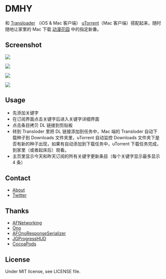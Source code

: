 # DMHY
和 [Transloader](http://eternalstorms.at/transloader/) （iOS & Mac 客户端） [uTorrent](http://www.utorrent.com/)（Mac 客户端）搭配起来，随时随地让家里的 Mac 下载 [动漫花园](https://share.dmhy.org) 中的指定新番。

## Screenshot

![](http://i.imgur.com/bgk0VDTh.png)

![](http://i.imgur.com/Yqdt7c4h.png)

![](http://i.imgur.com/HecGrcoh.png)

![](http://i.imgur.com/xcPiiKfh.png)

## Usage
- 先添加关键字
- 在订阅界面点击关键字后进入关键字详细界面
- 点击条目拷贝 DL 链接到剪贴板
- 转到 Transloder 里把 DL 链接添加到任务中，Mac 端的 Transloder 自动下载种子到 Downloads 文件夹里，uTorrent 自动监控 Downloads 文件夹下是否有新的种子出现，如果有自动添加到下载任务中，uTorrent 下载任务完成，到家里（或者起床后）观看。
- 主页里显示今天和昨天订阅的所有关键字更新条目（每个关键字显示最多显示 4 条）

## Contact
- [About](https://about.me/yaqinking)
- [Twitter](https://twitter.com/yaqinking)

## Thanks
- [AFNetworking](https://github.com/AFNetworking/AFNetworking)
- [Ono](https://github.com/mattt/Ono)
- [AFOnoResponseSerializer](https://github.com/AFNetworking/AFOnoResponseSerializer)
- [JGProgressHUD](https://github.com/JonasGessner/JGProgressHUD)
- [CocoaPods](https://cocoapods.org/)

## License
Under MIT license, see LICENSE file.